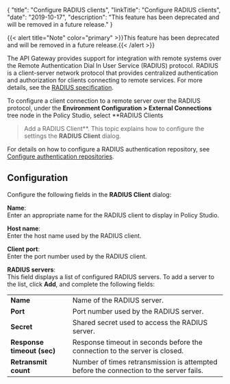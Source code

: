 {
"title": "Configure RADIUS clients",
"linkTitle": "Configure RADIUS clients",
"date": "2019-10-17",
"description": "This feature has been deprecated and will be removed in a future release."
}
﻿

{{< alert title="Note" color="primary" >}}This feature has been deprecated and will be removed in a future release.{{< /alert >}}

The API Gateway provides support for integration with remote systems over the Remote Authentication Dial In User Service (RADIUS) protocol. RADIUS is a client-server network protocol that provides centralized authentication and authorization for clients connecting to remote services. For more details, see the [RADIUS specification](http://tools.ietf.org/html/rfc2865).

To configure a client connection to a remote server over the RADIUS protocol, under the **Environment Configuration > External Connections** tree node in the Policy Studio, select **RADIUS Clients
> Add a RADIUS Client**. This topic explains how to configure the settings the **RADIUS Client**
dialog.

For details on how to configure a RADIUS authentication repository, see [Configure authentication repositories](common_user_store.htm).

Configuration
-------------

Configure the following fields in the **RADIUS Client** dialog:

**Name**:\
Enter an appropriate name for the RADIUS client to display in Policy Studio.

**Host name**:\
Enter the host name used by the RADIUS client.

**Client port**:\
Enter the port number used by the RADIUS client.

**RADIUS servers**:\
This field displays a list of configured RADIUS servers. To add a server to the list, click **Add**, and complete the following fields:

|                            |                                                                                        |
|----------------------------|----------------------------------------------------------------------------------------|
| **Name**                   | Name of the RADIUS server.                                                             |
| **Port**                   | Port number used by the RADIUS server.                                                 |
| **Secret**                 | Shared secret used to access the RADIUS server.                                        |
| **Response timeout (sec)** | Response timeout in seconds before the connection to the server is closed.             |
| **Retransmit count**       | Number of times retransmission is attempted before the connection to the server fails. |


